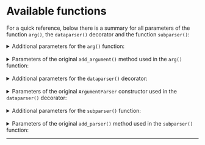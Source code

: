 # Available functions

For a quick reference, below there is a summary for all parameters of the function `arg()`, the `dataparser()`
decorator and the function `subparser()`:

<details>
<summary>Additional parameters for the <code>arg()</code> function:</summary>
<br>

|             Name              |                              Quick description                              |
| :---------------------------: | :-------------------------------------------------------------------------: |
|        `name_or_flags`        |                A list of option strings, starting with `-`.                 |
|            `group`            |          A previously defined `ClassVar` using function `group()`           |
|  `mutually_exclusive_group`   | A previously defined `ClassVar` using function `mutually_exclusive_group()` |
|         `group_title`         |          The title (or a simple id integer) of the argument group           |
| `mutually_exclusive_group_id` |       The name (or a simple integer) of the mutually exclusive group        |
|          `make_flag`          |              Wether to force the automatic creation of a flag               |

</details>
<br>
<details>
<summary>Parameters of the original <code>add_argument()</code> method used in the <code>arg()</code> function:</summary>
<br>

|    Name    |                            Quick description                            |
| :--------: | :---------------------------------------------------------------------: |
|  `action`  |                  The basic type of action to be taken                   |
|  `nargs`   |      The number of command-line arguments that should be consumed       |
|  `const`   |      A constant value required by some action and nargs selections      |
| `default`  |   The value produced if the argument is absent from the command line    |
|   `type`   |     The type to which the command-line argument should be converted     |
| `choices`  |           A sequence of the allowable values for the argument           |
| `required` |          Whether or not the command-line option may be omitted          |
|   `help`   |              A brief description of what the argument does              |
| `metavar`  |               A name for the argument in usage messages.                |
|   `dest`   | The name of the attribute to be added to the object returned (not used) |

</details>
<br>
<details>
<summary>Additional parameters for the <code>dataparser()</code> decorator:</summary>
<br>

|                 Name                 |                  Quick description                  |
| :----------------------------------: | :-------------------------------------------------: |
|        `groups_descriptions`         |   A dictionary with argument groups descriptions    |
| `required_mutually_exclusive_groups` |             A dictionary with booleans              |
|            `default_bool`            | The default boolean value used in in boolean fields |
|           `help_formatter`           |  A formatter function used to format the help text  |

</details>
<br>
<details>
<summary>Parameters of the original <code>ArgumentParser</code> constructor used in the <code>dataparser()</code> decorator:</summary>
<br>

|          Name           |                     Quick description                     |
| :---------------------: | :-------------------------------------------------------: |
|         `prog`          |                  The name of the program                  |
|         `usage`         |          The string describing the program usage          |
|      `description`      |         Text to display before the argument help          |
|        `epilog`         |          Text to display after the argument help          |
|        `parents`        |             A list of ArgumentParser objects              |
|    `formatter_class`    |          A class for customizing the help output          |
|     `prefix_chars`      |   The set of characters that prefix optional arguments    |
| `fromfile_prefix_chars` |                   The set of characters                   |
|   `argument_default`    |          The global default value for arguments           |
|   `conflict_handler`    |     The strategy for resolving conflicting optionals      |
|       `add_help`        |          Add a `-h/--help` option to the parser           |
|     `allow_abbrev`      |           Allows long options to be abbreviated           |
|     `exit_on_error`     | Determines whether or not ArgumentParser exits with error |

</details>
<br>
<details>
<summary>Additional parameters for the <code>subparser()</code> function:</summary>
<br>

|    Name    |                     Quick description                      |
| :--------: | :--------------------------------------------------------: |
| `defaults` | A dictionary with subparser level default attribute values |

</details>
<br>
<details>
<summary>Parameters of the original <code>add_parser()</code> method used in the <code>subparser()</code> function:</summary>
<br>

|   Name    |                                  Quick description                                  |
| :-------: | :---------------------------------------------------------------------------------: |
| `aliases` | An additional argument which allows multiple strings to refer to the same subparser |
|  `help`   |                      A help message for the subparser command                       |

Note: `add_parser()` accepts all kwargs of `ArgumentParser` constructor. It also accepts its own `help` and `aliases`
kwargs.

</details>

---
